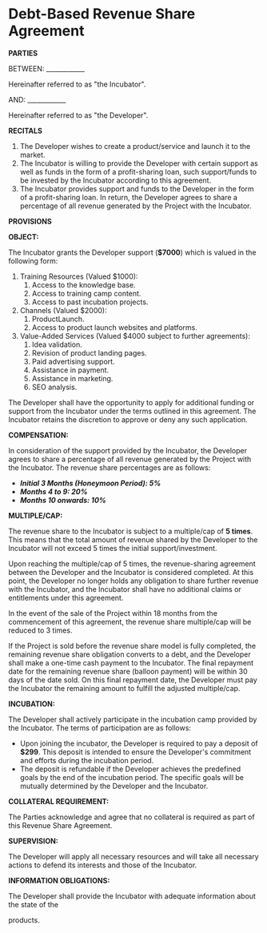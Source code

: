 # Debt-Based Revenue Share Agreement

**PARTIES**

BETWEEN: ____________

Hereinafter referred to as "the Incubator".

AND: ____________

Hereinafter referred to as "the Developer".

**RECITALS**

1. The Developer wishes to create a product/service and launch it to the market.
2. The Incubator is willing to provide the Developer with certain support as well as funds in the form of a profit-sharing loan, such support/funds to be invested by the Incubator according to this agreement.
3. The Incubator provides support and funds to the Developer in the form of a profit-sharing loan. In return, the Developer agrees to share a percentage of all revenue generated by the Project with the Incubator.

**PROVISIONS**

**OBJECT:**

The Incubator grants the Developer support (**$7000**) which is valued in the following form:

1. Training Resources (Valued $1000):
    1. Access to the knowledge base.
    2. Access to training camp content.
    3. Access to past incubation projects.
2. Channels (Valued $2000):
    1. ProductLaunch.
    2. Access to product launch websites and platforms.
3. Value-Added Services (Valued $4000 subject to further agreements):
    1. Idea validation.
    2. Revision of product landing pages.
    3. Paid advertising support.
    4. Assistance in payment.
    5. Assistance in marketing.
    6. SEO analysis.

The Developer shall have the opportunity to apply for additional funding or support from the Incubator under the terms outlined in this agreement. The Incubator retains the discretion to approve or deny any such application.

**COMPENSATION:**

In consideration of the support provided by the Incubator, the Developer agrees to share a percentage of all revenue generated by the Project with the Incubator. The revenue share percentages are as follows:

- ***Initial 3 Months (Honeymoon Period): 5%***
- ***Months 4 to 9: 20%***
- ***Months 10 onwards: 10%***

**MULTIPLE/CAP:**

The revenue share to the Incubator is subject to a multiple/cap of **5 times**. This means that the total amount of revenue shared by the Developer to the Incubator will not exceed 5 times the initial support/investment.

Upon reaching the multiple/cap of 5 times, the revenue-sharing agreement between the Developer and the Incubator is considered completed. At this point, the Developer no longer holds any obligation to share further revenue with the Incubator, and the Incubator shall have no additional claims or entitlements under this agreement.

In the event of the sale of the Project within 18 months from the commencement of this agreement, the revenue share multiple/cap will be reduced to 3 times.

If the Project is sold before the revenue share model is fully completed, the remaining revenue share obligation converts to a debt, and the Developer shall make a one-time cash payment to the Incubator. The final repayment date for the remaining revenue share (balloon payment) will be within 30 days of the date sold. On this final repayment date, the Developer must pay the Incubator the remaining amount to fulfill the adjusted multiple/cap.

**INCUBATION:**

The Developer shall actively participate in the incubation camp provided by the Incubator. The terms of participation are as follows:

- Upon joining the incubator, the Developer is required to pay a deposit of **$299**. This deposit is intended to ensure the Developer's commitment and efforts during the incubation period.
- The deposit is refundable if the Developer achieves the predefined goals by the end of the incubation period. The specific goals will be mutually determined by the Developer and the Incubator.

**COLLATERAL REQUIREMENT:**

The Parties acknowledge and agree that no collateral is required as part of this Revenue Share Agreement.

**SUPERVISION:**

The Developer will apply all necessary resources and will take all necessary actions to defend its interests and those of the Incubator.

**INFORMATION OBLIGATIONS:**

The Developer shall provide the Incubator with adequate information about the state of the

products.
